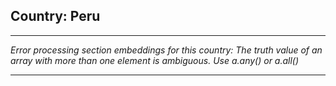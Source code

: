 ## Country: Peru

---

*Error processing section embeddings for this country: The truth value of an array with more than one element is ambiguous. Use a.any() or a.all()*

---
